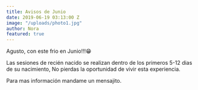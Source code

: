 ```yaml
---
title: Avisos de Junio
date: 2019-06-19 03:13:00 Z
image: "/uploads/photo1.jpg"
author: Nora
featured: true
---
```


Agusto, con este frio en Junio!!!😁

Las sesiones de recién nacido se realizan dentro de los primeros 5-12 dias de su nacimiento, No pierdas la oportunidad de vivir esta experiencia.

Para mas información mandame un mensajito.